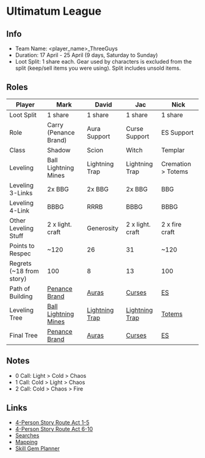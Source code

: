 # Ultimatum League

## Info

- Team Name: <player_name>\_ThreeGuys
- Duration: 17 April - 25 April (9 days, Saturday to Sunday)
- Loot Split: 1 share each. Gear used by characters is excluded from the split (keep/sell items you were using). Split includes unsold items.

## Roles

| Player                   | Mark                                           | David                                    | Jac                                      | Nick                                |
| ------------------------ | ---------------------------------------------- | ---------------------------------------- | ---------------------------------------- | ----------------------------------- |
| Loot Split               | 1 share                                        | 1 share                                  | 1 share                                  | 1 share                             |
| Role                     | Carry (Penance Brand)                          | Aura Support                             | Curse Support                            | ES Support                          |
| Class                    | Shadow                                         | Scion                                    | Witch                                    | Templar                             |
| Leveling                 | Ball Lightning Mines                           | Lightning Trap                           | Lightning Trap                           | Cremation > Totems                  |
| Leveling 3-Links         | 2x BBG                                         | 2x BBG                                   | 2x BBG                                   | BBG                                 |
| Leveling 4-Link          | BBBG                                           | RRRB                                     | BBBG                                     | BBBG                                |
| Other Leveling Stuff     | 2 x light. craft                               | Generosity                               | 2 x light. craft                         | 2 x fire craft                      |
| Points to Respec         | ~120                                           | 26                                       | 31                                       | ~120                                |
| Regrets (~18 from story) | 100                                            | 8                                        | 13                                       | 100                                 |
| Path of Building         | [Penance Brand](https://pastebin.com/kHpNSBHs) | [Auras](https://pastebin.com/xFxGNVEg)   | [Curses](https://pastebin.com/wf2dTcd8)  | [ES](https://pastebin.com/uZCkVLcG) |
| Leveling Tree            | [Ball Lightning Mines](http://poeurl.com/deDJ) | [Lightning Trap](http://poeurl.com/dcCL) | [Lightning Trap](http://poeurl.com/deDK) | [Totems](http://poeurl.com/deDL)    |
| Final Tree               | [Penance Brand](http://poeurl.com/dcCK)        | [Auras](http://poeurl.com/dcCN)          | [Curses](http://poeurl.com/dcCI)         | [ES](http://poeurl.com/deDM)        |

## Notes

- 0 Call: Light > Cold > Chaos
- 1 Call: Cold > Light > Chaos
- 2 Call: Cold > Chaos > Fire

## Links

- [4-Person Story Route Act 1-5](https://github.com/nick-ng/poe-map-team/blob/main/story-route/4-player-part-1.md)
- [4-Person Story Route Act 6-10](https://github.com/nick-ng/poe-map-team/blob/main/story-route/4-player-part-2.md)
- [Searches](https://github.com/nick-ng/poe-map-team/wiki/Searches)
- [Mapping](https://github.com/nick-ng/poe-map-team/wiki/Mapping)
- [Skill Gem Planner](https://old.reddit.com/r/pathofexile/comments/kxgtws/313_league_start_skill_gem_planner/)
